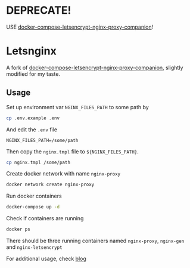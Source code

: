 # DEPRECATE! 

USE [docker-compose-letsencrypt-nginx-proxy-companion](https://github.com/evertramos/docker-compose-letsencrypt-nginx-proxy-companion)!

# Letsnginx

A fork of [docker-compose-letsencrypt-nginx-proxy-companion](https://github.com/evertramos/docker-compose-letsencrypt-nginx-proxy-companion), slightly modified for my taste.

## Usage

Set up environment var `NGINX_FILES_PATH` to some path by

```bash
cp .env.example .env
```

And edit the `.env` file

```text
NGINX_FILES_PATH=/some/path
```

Then copy the `nginx.tmpl` file to `${NGINX_FILES_PATH}`.

```bash
cp nginx.tmpl /some/path
```

Create docker network with name `nginx-proxy`

```bash
docker network create nginx-proxy
```

Run docker containers

```bash
docker-compose up -d
```

Check if containers are running

```bash
docker ps
```

There should be three running containers named `nginx-proxy`, `nginx-gen` and `nginx-letsencrypt`

For additional usage, check [blog](https://github.com/xiayyu/dockerfiles/tree/master/blog)